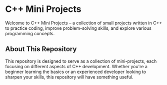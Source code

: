 # C++ Mini Projects

Welcome to C++ Mini Projects – a collection of small projects written in C++ to practice coding, improve problem-solving skills, and explore various programming concepts.

## About This Repository

This repository is designed to serve as a collection of mini-projects, each focusing on different aspects of C++ development. Whether you're a beginner learning the basics or an experienced developer looking to sharpen your skills, this repository will have something useful.


